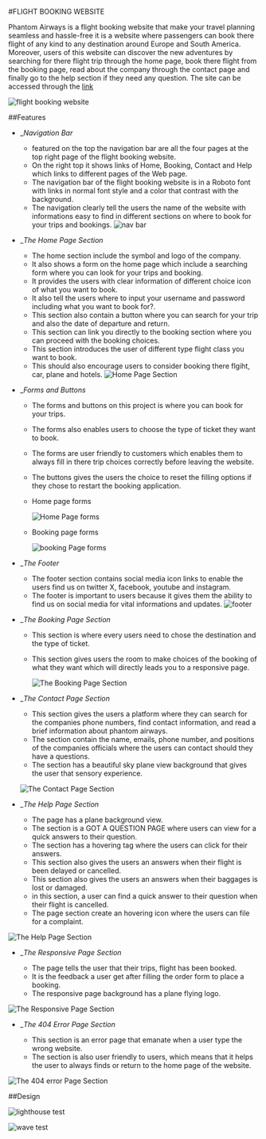 #FLIGHT BOOKING WEBSITE

Phantom Airways is a flight booking website that make your travel planning seamless and hassle-free
it is a website where passengers can book there flight of any kind to any destination around Europe and South America.
Moreover, users of this website can discover the new adventures by searching for there flight trip through the home page, book there flight from the booking page, read about the company through the contact page and finally go to the help section if they need any question.
The site can be accessed through the [link](https://ebuka-martins.github.io/flight-booking-project/)

![flight booking website](assets/image/front-page.png)

##Features

- __Navigation Bar_

  - featured on the top the navigation bar are all the four pages at the top right page of the flight booking website.
  - On the right top it shows links of Home, Booking, Contact and Help which links to different pages of the Web page.
  - The navigation bar of the flight booking website is in a Roboto font with links in normal font style and a color that contrast with the background. 
  - The navigation clearly tell the users the name of the website with informations easy to find in different sections on where to book for your trips and bookings.
  ![nav bar](assets/image/nav-bar.png)

- __The Home Page Section_

  - The home section include the symbol and logo of the company.
  - It also shows a form on the home page which include a searching form where you can look for your trips and booking.
  - It provides the users with clear information of different choice icon of what you want to book.
  - It also tell the users where to input your username and password including what you want to book for?. 
  - This section also contain a button where you can search for your trip and also the date of departure and return.
  - This section can link you directly to the booking section where you can proceed with the booking choices.
  - This section introduces the user of different  type flight class you want to book.
  - This should also encourage users to consider booking there flgiht, car, plane and hotels.
  ![Home Page Section](assets/image/hom.png)

- __Forms and Buttons_
    
    - The forms and buttons on this project is where you can book for your trips.
    - The forms also enables users to choose the type of ticket they want to book.
    - The forms are user friendly to customers which enables them to always fill in there trip choices correctly before leaving the website.
    - The buttons gives the users the choice to reset the filling options if they chose to restart the booking application.
   
   - Home page forms
    
     ![Home Page forms](assets/image/form-one.png)

  - Booking page forms

    ![booking Page forms](assets/image/form-two.png)


 - __The Footer_

   - The footer section contains social media icon links to enable the users find us on twitter X, facebook, youtube and instagram.
   - The footer is important to users because it gives them the ability to find us on social media for vital informations and updates.
   ![footer](assets/image/footer.png)


 - __The Booking Page Section_  

    - This section is where every users need to chose the destination and the type of ticket.
    - This section gives users the room to make choices of the booking of what they want which will directly leads you to a responsive page.
    
      ![The Booking Page Section](assets/image/book.png)

 - __The Contact Page Section_ 
   
   - This section gives the users a platform where they can search for the companies phone numbers, find contact information, and read a brief information about phantom airways.
   - The section contain the name, emails, phone number, and positions of the companies officials where the users can contact should they have a questions.
   - The section has a beautiful sky plane view background that gives the user that sensory experience.

    ![The Contact Page Section](assets/image/contact.png)

 - __The Help Page Section_ 

   - The page has a plane background view.
   - The section is a GOT A QUESTION PAGE where users can view for a quick answers to their question.
   - The section has a hovering tag where the users can click for their answers.
   - This section also gives the users an answers when their flight is been delayed or cancelled.
   - This section also gives the users an answers when their baggages is lost or damaged.
   - in this section, a user can find a quick answer to their question when their flight is cancelled.
   - The page section create an hovering icon where the users can file for a complaint.

  ![The Help Page Section](assets/image/help.png)

- __The Responsive Page Section_

  - The page tells the user that their trips, flight has been booked.
  - It is the feedback a user get after filling the order form to place a booking.
  - The responsive page background has a plane flying logo.
 
 ![The Responsive Page Section](assets/image/response.png)


- __The 404 Error Page Section_

  - This section is an error page that emanate when a user type the wrong website.
  - The section is also user friendly to users, which means that it helps the user to always finds or return to the home page of the website.

 ![The 404 error Page Section](assets/image/404.png) 


##Design 




![lighthouse test](assets/image/lighthousee-test.png)

![wave test](assets/image/wave-test.png)